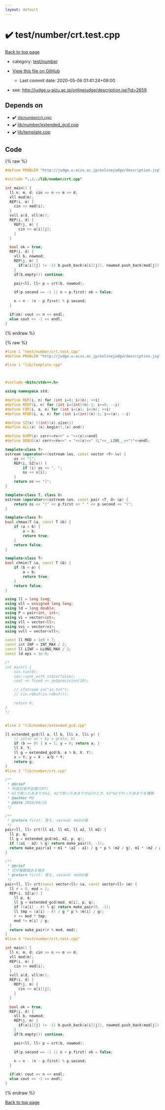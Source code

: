 ```yaml
---
layout: default
---
```


<!-- mathjax config similar to math.stackexchange -->
<script type="text/javascript" async
  src="https://cdnjs.cloudflare.com/ajax/libs/mathjax/2.7.5/MathJax.js?config=TeX-MML-AM_CHTML">
</script>
<script type="text/x-mathjax-config">
  MathJax.Hub.Config({
    TeX: { equationNumbers: { autoNumber: "AMS" }},
    tex2jax: {
      inlineMath: [ ['$','$'] ],
      processEscapes: true
    },
    "HTML-CSS": { matchFontHeight: false },
    displayAlign: "left",
    displayIndent: "2em"
  });
</script>

<script type="text/javascript" src="https://cdnjs.cloudflare.com/ajax/libs/jquery/3.4.1/jquery.min.js"></script>
<script src="https://cdn.jsdelivr.net/npm/jquery-balloon-js@1.1.2/jquery.balloon.min.js" integrity="sha256-ZEYs9VrgAeNuPvs15E39OsyOJaIkXEEt10fzxJ20+2I=" crossorigin="anonymous"></script>
<script type="text/javascript" src="../../../assets/js/copy-button.js"></script>
<link rel="stylesheet" href="../../../assets/css/copy-button.css" />


# :heavy_check_mark: test/number/crt.test.cpp

<a href="../../../index.html">Back to top page</a>

* category: <a href="../../../index.html#27c49c4e5cc6f85fad5dbff6f8f0ef1b">test/number</a>
* <a href="{{ site.github.repository_url }}/blob/master/test/number/crt.test.cpp">View this file on GitHub</a>
    - Last commit date: 2020-05-06 01:41:24+09:00


* see: <a href="http://judge.u-aizu.ac.jp/onlinejudge/description.jsp?id=2659">http://judge.u-aizu.ac.jp/onlinejudge/description.jsp?id=2659</a>


## Depends on

* :heavy_check_mark: <a href="../../../library/lib/number/crt.cpp.html"> <small>(lib/number/crt.cpp)</small></a>
* :heavy_check_mark: <a href="../../../library/lib/number/extended_gcd.cpp.html">lib/number/extended_gcd.cpp</a>
* :heavy_check_mark: <a href="../../../library/lib/template.cpp.html">lib/template.cpp</a>


## Code

<a id="unbundled"></a>
{% raw %}
```cpp
#define PROBLEM "http://judge.u-aizu.ac.jp/onlinejudge/description.jsp?id=2659"

#include "../../lib/number/crt.cpp"

int main() {
  ll n, m, d; cin >> n >> m >> d;
  vll mod(m);
  REP(i, m) {
    cin >> mod[i];
  }
  vvll a(d, vll(m));
  REP(i, d) {
    REP(j, m) {
      cin >> a[i][j];
    }
  }

  bool ok = true;
  REP(i, d) {
    vll b, nowmod;
    REP(j, m) {
      if(a[i][j] != -1) b.push_back(a[i][j]), nowmod.push_back(mod[j]);
    }
    if(b.empty()) continue;

    pair<ll, ll> p = crt(b, nowmod);

    if(p.second == -1 || n < p.first) ok = false;

    n = n - (n - p.first) % p.second;
  }

  if(ok) cout << n << endl;
  else cout << -1 << endl;
}
```
{% endraw %}

<a id="bundled"></a>
{% raw %}
```cpp
#line 1 "test/number/crt.test.cpp"
#define PROBLEM "http://judge.u-aizu.ac.jp/onlinejudge/description.jsp?id=2659"

#line 1 "lib/template.cpp"



#include <bits/stdc++.h>

using namespace std;

#define REP(i, n) for (int i=0; i<(n); ++i)
#define RREP(i, n) for (int i=(int)(n)-1; i>=0; --i)
#define FOR(i, a, n) for (int i=(a); i<(n); ++i)
#define RFOR(i, a, n) for (int i=(int)(n)-1; i>=(a); --i)

#define SZ(x) ((int)(x).size())
#define ALL(x) (x).begin(),(x).end()

#define DUMP(x) cerr<<#x<<" = "<<(x)<<endl
#define DEBUG(x) cerr<<#x<<" = "<<(x)<<" (L"<<__LINE__<<")"<<endl;

template<class T>
ostream &operator<<(ostream &os, const vector <T> &v) {
    os << "[";
    REP(i, SZ(v)) {
        if (i) os << ", ";
        os << v[i];
    }
    return os << "]";
}

template<class T, class U>
ostream &operator<<(ostream &os, const pair <T, U> &p) {
    return os << "(" << p.first << " " << p.second << ")";
}

template<class T>
bool chmax(T &a, const T &b) {
    if (a < b) {
        a = b;
        return true;
    }
    return false;
}

template<class T>
bool chmin(T &a, const T &b) {
    if (b < a) {
        a = b;
        return true;
    }
    return false;
}

using ll = long long;
using ull = unsigned long long;
using ld = long double;
using P = pair<int, int>;
using vi = vector<int>;
using vll = vector<ll>;
using vvi = vector<vi>;
using vvll = vector<vll>;

const ll MOD = 1e9 + 7;
const int INF = INT_MAX / 2;
const ll LINF = LLONG_MAX / 2;
const ld eps = 1e-9;

/*
int main() {
    cin.tie(0);
    ios::sync_with_stdio(false);
    cout << fixed << setprecision(10);

    // ifstream in("in.txt");
    // cin.rdbuf(in.rdbuf());

    return 0;
}
*/


#line 2 "lib/number/extended_gcd.cpp"

ll extended_gcd(ll a, ll b, ll& x, ll& y) {
    // solve ax + by = gcd(a, b)
    if (b == 0) { x = 1; y = 0; return a; }
    ll X, Y;
    ll g = extended_gcd(b, a % b, X, Y);
    x = Y; y = X - a/b * Y;
    return g;
}
#line 2 "lib/number/crt.cpp"

/**
 * @brief
 * 中国式場予定理(CRT)
 * m1で割ったあまりがa1, m2で割ったあまりがa2のとき、m1*m2でわったあまりを構築
 * @author Md
 * @date 2020/04/25
 */

/**
 * @return first: 答え, second: modの値
 */
pair<ll, ll> crt(ll a1, ll m1, ll a2, ll m2) {
  ll p, q;
  ll g = extended_gcd(m1, m2, p, q);
  if ((a1 - a2) % g) return make_pair(0, -1);
  return make_pair(a1 + m1 * (a2 - a1) / g * p % (m2 / g), m1 * (m2 / g));
}

/**
 * @brief
 * 式が複数個ある場合
 * @return first: 答え, second: modの値
 */
pair<ll, ll> crt(const vector<ll> &a, const vector<ll> &m) {
  ll r = 0, mod = 1;
  REP(i, SZ(a)) {
    ll p, q;
    ll g = extended_gcd(mod, m[i], p, q);
    if ((a[i] - r) % g) return make_pair(0, -1);
    ll tmp = (a[i] - r) / g * p % (m[i] / g);
    r += mod * tmp;
    mod *= m[i] / g;
  }
  return make_pair(r % mod, mod);
}
#line 4 "test/number/crt.test.cpp"

int main() {
  ll n, m, d; cin >> n >> m >> d;
  vll mod(m);
  REP(i, m) {
    cin >> mod[i];
  }
  vvll a(d, vll(m));
  REP(i, d) {
    REP(j, m) {
      cin >> a[i][j];
    }
  }

  bool ok = true;
  REP(i, d) {
    vll b, nowmod;
    REP(j, m) {
      if(a[i][j] != -1) b.push_back(a[i][j]), nowmod.push_back(mod[j]);
    }
    if(b.empty()) continue;

    pair<ll, ll> p = crt(b, nowmod);

    if(p.second == -1 || n < p.first) ok = false;

    n = n - (n - p.first) % p.second;
  }

  if(ok) cout << n << endl;
  else cout << -1 << endl;
}

```
{% endraw %}

<a href="../../../index.html">Back to top page</a>

